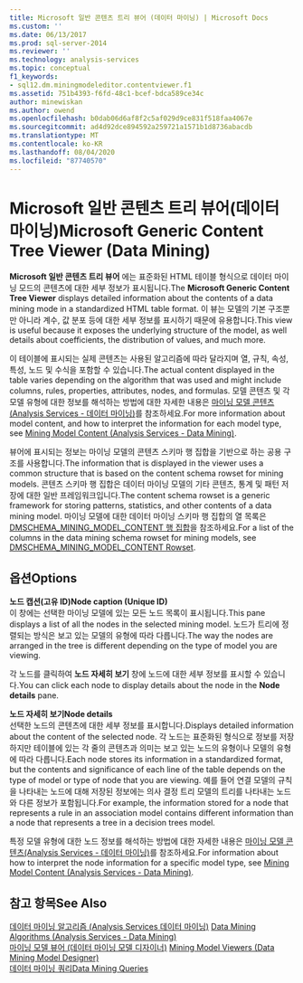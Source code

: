 ```yaml
---
title: Microsoft 일반 콘텐츠 트리 뷰어 (데이터 마이닝) | Microsoft Docs
ms.custom: ''
ms.date: 06/13/2017
ms.prod: sql-server-2014
ms.reviewer: ''
ms.technology: analysis-services
ms.topic: conceptual
f1_keywords:
- sql12.dm.miningmodeleditor.contentviewer.f1
ms.assetid: 751b4393-f6fd-48c1-bcef-bdca589ce34c
author: minewiskan
ms.author: owend
ms.openlocfilehash: b0dab06d6af8f2c5af029d9ce831f518faa4067e
ms.sourcegitcommit: ad4d92dce894592a259721a1571b1d8736abacdb
ms.translationtype: MT
ms.contentlocale: ko-KR
ms.lasthandoff: 08/04/2020
ms.locfileid: "87740570"
---
```

# <a name="microsoft-generic-content-tree-viewer-data-mining"></a><span data-ttu-id="aab79-102">Microsoft 일반 콘텐츠 트리 뷰어(데이터 마이닝)</span><span class="sxs-lookup"><span data-stu-id="aab79-102">Microsoft Generic Content Tree Viewer (Data Mining)</span></span>
  <span data-ttu-id="aab79-103">**Microsoft 일반 콘텐츠 트리 뷰어** 에는 표준화된 HTML 테이블 형식으로 데이터 마이닝 모드의 콘텐츠에 대한 세부 정보가 표시됩니다.</span><span class="sxs-lookup"><span data-stu-id="aab79-103">The **Microsoft Generic Content Tree Viewer** displays detailed information about the contents of a data mining mode in a standardized HTML table format.</span></span> <span data-ttu-id="aab79-104">이 뷰는 모델의 기본 구조뿐만 아니라 계수, 값 분포 등에 대한 세부 정보를 표시하기 때문에 유용합니다.</span><span class="sxs-lookup"><span data-stu-id="aab79-104">This view is useful because it exposes the underlying structure of the model, as well details about coefficients, the distribution of values, and much more.</span></span>  
  
 <span data-ttu-id="aab79-105">이 테이블에 표시되는 실제 콘텐츠는 사용된 알고리즘에 따라 달라지며 열, 규칙, 속성, 특성, 노드 및 수식을 포함할 수 있습니다.</span><span class="sxs-lookup"><span data-stu-id="aab79-105">The actual content displayed in the table varies depending on the algorithm that was used and might include columns, rules, properties, attributes, nodes, and formulas.</span></span> <span data-ttu-id="aab79-106">모델 콘텐츠 및 각 모델 유형에 대한 정보를 해석하는 방법에 대한 자세한 내용은 [마이닝 모델 콘텐츠&#40;Analysis Services - 데이터 마이닝&#41;](data-mining/mining-model-content-analysis-services-data-mining.md)를 참조하세요.</span><span class="sxs-lookup"><span data-stu-id="aab79-106">For more information about model content, and how to interpret the information for each model type, see [Mining Model Content &#40;Analysis Services - Data Mining&#41;](data-mining/mining-model-content-analysis-services-data-mining.md).</span></span>  
  
 <span data-ttu-id="aab79-107">뷰어에 표시되는 정보는 마이닝 모델의 콘텐츠 스키마 행 집합을 기반으로 하는 공용 구조를 사용합니다.</span><span class="sxs-lookup"><span data-stu-id="aab79-107">The information that is displayed in the viewer uses a common structure that is based on the content schema rowset for mining models.</span></span> <span data-ttu-id="aab79-108">콘텐츠 스키마 행 집합은 데이터 마이닝 모델의 기타 콘텐츠, 통계 및 패턴 저장에 대한 일반 프레임워크입니다.</span><span class="sxs-lookup"><span data-stu-id="aab79-108">The content schema rowset is a generic framework for storing patterns, statistics, and other contents of a data mining model.</span></span> <span data-ttu-id="aab79-109">마이닝 모델에 대한 데이터 마이닝 스키마 행 집합의 열 목록은 [DMSCHEMA_MINING_MODEL_CONTENT 행 집합](https://docs.microsoft.com/bi-reference/schema-rowsets/data-mining/dmschema-mining-model-content-rowset)을 참조하세요.</span><span class="sxs-lookup"><span data-stu-id="aab79-109">For a list of the columns in the data mining schema rowset for mining models, see [DMSCHEMA_MINING_MODEL_CONTENT Rowset](https://docs.microsoft.com/bi-reference/schema-rowsets/data-mining/dmschema-mining-model-content-rowset).</span></span>  
  
## <a name="options"></a><span data-ttu-id="aab79-110">옵션</span><span class="sxs-lookup"><span data-stu-id="aab79-110">Options</span></span>  
 <span data-ttu-id="aab79-111">**노드 캡션(고유 ID)**</span><span class="sxs-lookup"><span data-stu-id="aab79-111">**Node caption (Unique ID)**</span></span>  
 <span data-ttu-id="aab79-112">이 창에는 선택한 마이닝 모델에 있는 모든 노드 목록이 표시됩니다.</span><span class="sxs-lookup"><span data-stu-id="aab79-112">This pane displays a list of all the nodes in the selected mining model.</span></span> <span data-ttu-id="aab79-113">노드가 트리에 정렬되는 방식은 보고 있는 모델의 유형에 따라 다릅니다.</span><span class="sxs-lookup"><span data-stu-id="aab79-113">The way the nodes are arranged in the tree is different depending on the type of model you are viewing.</span></span>  
  
 <span data-ttu-id="aab79-114">각 노드를 클릭하여 **노드 자세히 보기** 창에 노드에 대한 세부 정보를 표시할 수 있습니다.</span><span class="sxs-lookup"><span data-stu-id="aab79-114">You can click each node to display details about the node in the **Node details** pane.</span></span>  
  
 <span data-ttu-id="aab79-115">**노드 자세히 보기**</span><span class="sxs-lookup"><span data-stu-id="aab79-115">**Node details**</span></span>  
 <span data-ttu-id="aab79-116">선택한 노드의 콘텐츠에 대한 세부 정보를 표시합니다.</span><span class="sxs-lookup"><span data-stu-id="aab79-116">Displays detailed information about the content of the selected node.</span></span> <span data-ttu-id="aab79-117">각 노드는 표준화된 형식으로 정보를 저장하지만 테이블에 있는 각 줄의 콘텐츠과 의미는 보고 있는 노드의 유형이나 모델의 유형에 따라 다릅니다.</span><span class="sxs-lookup"><span data-stu-id="aab79-117">Each node stores its information in a standardized format, but the contents and significance of each line of the table depends on the type of model or type of node that you are viewing.</span></span> <span data-ttu-id="aab79-118">예를 들어 연결 모델의 규칙을 나타내는 노드에 대해 저장된 정보에는 의사 결정 트리 모델의 트리를 나타내는 노드와 다른 정보가 포함됩니다.</span><span class="sxs-lookup"><span data-stu-id="aab79-118">For example, the information stored for a node that represents a rule in an association model contains different information than a node that represents a tree in a decision trees model.</span></span>  
  
 <span data-ttu-id="aab79-119">특정 모델 유형에 대한 노드 정보를 해석하는 방법에 대한 자세한 내용은 [마이닝 모델 콘텐츠&#40;Analysis Services - 데이터 마이닝&#41;](data-mining/mining-model-content-analysis-services-data-mining.md)를 참조하세요.</span><span class="sxs-lookup"><span data-stu-id="aab79-119">For information about how to interpret the node information for a specific model type, see [Mining Model Content &#40;Analysis Services - Data Mining&#41;](data-mining/mining-model-content-analysis-services-data-mining.md).</span></span>  
  
## <a name="see-also"></a><span data-ttu-id="aab79-120">참고 항목</span><span class="sxs-lookup"><span data-stu-id="aab79-120">See Also</span></span>  
 <span data-ttu-id="aab79-121">[데이터 마이닝 알고리즘 &#40;Analysis Services 데이터 마이닝&#41;](data-mining/data-mining-algorithms-analysis-services-data-mining.md) </span><span class="sxs-lookup"><span data-stu-id="aab79-121">[Data Mining Algorithms &#40;Analysis Services - Data Mining&#41;](data-mining/data-mining-algorithms-analysis-services-data-mining.md) </span></span>  
 <span data-ttu-id="aab79-122">[마이닝 모델 뷰어 &#40;데이터 마이닝 모델 디자이너&#41;](mining-model-viewers-data-mining-model-designer.md) </span><span class="sxs-lookup"><span data-stu-id="aab79-122">[Mining Model Viewers &#40;Data Mining Model Designer&#41;](mining-model-viewers-data-mining-model-designer.md) </span></span>  
 [<span data-ttu-id="aab79-123">데이터 마이닝 쿼리</span><span class="sxs-lookup"><span data-stu-id="aab79-123">Data Mining Queries</span></span>](data-mining/data-mining-queries.md)  
  
  
